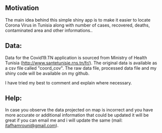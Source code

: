 
## Motivation
The main idea behind this simple shiny app is to make it easier to locate Corona Virus in Tunisia along with number of cases, recovered, deaths, contaminated area and other informations..

## Data:
Data for the Covid19.TN application is sourced from Ministry of Health Tunisia (http://www.santetunisie.rns.tn/fr/). The original data is available as a csv file called "coord_cov". The raw data file, processed data file and my shiny code will be available on my github.

I have tried my best to comment and explain where necessary.


## Help:
In case you observe the data projected on map is incorrect and you have more accurate or additional information that could be updated it will be great if you can email me and i will update the same (mail: itafhamrouni@gmail.com).

